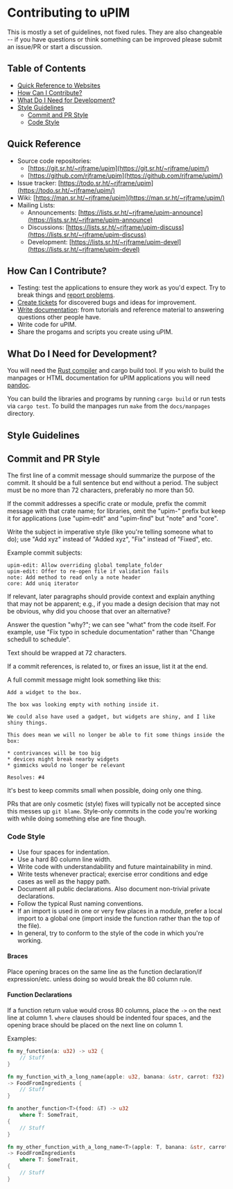# Contributing to uPIM

This is mostly a set of guidelines, not fixed rules. They are also changeable --
if you have questions or think something can be improved please submit an
issue/PR or start a discussion.


## Table of Contents

* [Quick Reference to Websites](#quick-reference)
* [How Can I Contribute?](#how-can-i-contribute)
* [What Do I Need for Development?](#what-do-i-need-for-development)
* [Style Guidelines](#style-guidelines)
    * [Commit and PR Style](#commit-and-pr-style)
    * [Code Style](#code-style)


## Quick Reference

* Source code repositories:
    * [https://git.sr.ht/~rjframe/upim](https://git.sr.ht/~rjframe/upim/)
    * [https://github.com/rjframe/upim](https://github.com/rjframe/upim/)
* Issue tracker:
  [https://todo.sr.ht/~rjframe/upim](https://todo.sr.ht/~rjframe/upim/)
* Wiki: [https://man.sr.ht/~rjframe/upim](https://man.sr.ht/~rjframe/upim/)
* Mailing Lists:
    * Announcements:
[https://lists.sr.ht/~rjframe/upim-announce](https://lists.sr.ht/~rjframe/upim-announce)
    * Discussions:
[https://lists.sr.ht/~rjframe/upim-discuss](https://lists.sr.ht/~rjframe/upim-discuss)
    * Development:
[https://lists.sr.ht/~rjframe/upim-devel](https://lists.sr.ht/~rjframe/upim-devel)


## How Can I Contribute?

* Testing: test the applications to ensure they work as you'd expect. Try to
  break things and [report problems](https://todo.sr.ht/~rjframe/upim/).
* [Create tickets](https://todo.sr.ht/~rjframe/upim) for discovered bugs and
  ideas for improvement.
* [Write documentation](https://man.sr.ht/~rjframe/upim/): from tutorials and
  reference material to answering questions other people have.
* Write code for uPIM.
* Share the progams and scripts you create using uPIM.


## What Do I Need for Development?

You will need the [Rust compiler](rust-lang.org/) and cargo build tool. If you
wish to build the manpages or HTML documentation for uPIM applications you will
need [pandoc](https://pandoc.org/).

You can build the libraries and programs by running `cargo build` or run tests
via `cargo test`. To build the manpages run `make` from the `docs/manpages`
directory.


## Style Guidelines

## Commit and PR Style

The first line of a commit message should summarize the purpose of the commit.
It should be a full sentence but end without a period. The subject must be no
more than 72 characters, preferably no more than 50.

If the commit addresses a specific crate or module, prefix the commit message
with that crate name; for libraries, omit the "upim-" prefix but keep it for
applications (use "upim-edit" and "upim-find" but "note" and "core".

Write the subject in imperative style (like you're telling someone what to do);
use "Add xyz" instead of "Added xyz", "Fix" instead of "Fixed", etc.

Example commit subjects:

```
upim-edit: Allow overriding global template_folder
upim-edit: Offer to re-open file if validation fails
note: Add method to read only a note header
core: Add uniq iterator
```

If relevant, later paragraphs should provide context and explain anything that
may not be apparent; e.g., if you made a design decision that may not be
obvious, why did you choose that over an alternative?

Answer the question "why?"; we can see "what" from the code itself. For example,
use "Fix typo in schedule documentation" rather than "Change schedull to
schedule".

Text should be wrapped at 72 characters.

If a commit references, is related to, or fixes an issue, list it at the end.

A full commit message might look something like this:

```
Add a widget to the box.

The box was looking empty with nothing inside it.

We could also have used a gadget, but widgets are shiny, and I like
shiny things.

This does mean we will no longer be able to fit some things inside the
box:

* contrivances will be too big
* devices might break nearby widgets
* gimmicks would no longer be relevant

Resolves: #4
```

It's best to keep commits small when possible, doing only one thing.

PRs that are only cosmetic (style) fixes will typically not be accepted since
this messes up `git blame`. Style-only commits in the code you're working with
while doing something else are fine though.


### Code Style

* Use four spaces for indentation.
* Use a hard 80 column line width.
* Write code with understandability and future maintainability in mind.
* Write tests whenever practical; exercise error conditions and edge cases as
  well as the happy path.
* Document all public declarations. Also document non-trivial private
  declarations.
* Follow the typical Rust naming conventions.
* If an import is used in one or very few places in a module, prefer a local
  import to a global one (import inside the function rather than the top of the
  file).
* In general, try to conform to the style of the code in which you're working.


#### Braces

Place opening braces on the same line as the function declaration/if
expression/etc. unless doing so would break the 80 column rule.


#### Function Declarations

If a function return value would cross 80 columns, place the `->` on the next
line at column 1. `where` clauses should be indented four spaces, and the
opening brace should be placed on the next line on column 1.

Examples:

```rust
fn my_function(a: u32) -> u32 {
    // Stuff
}

fn my_function_with_a_long_name(apple: u32, banana: &str, carrot: f32)
-> FoodFromIngredients {
    // Stuff
}

fn another_function<T>(food: &T) -> u32
    where T: SomeTrait,
{
    // Stuff
}

fn my_other_function_with_a_long_name<T>(apple: T, banana: &str, carrot: f32)
-> FoodFromIngredients
    where T: SomeTrait,
{
    // Stuff
}
```

